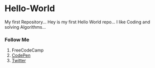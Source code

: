 # Hello-World
My first Repository...
Hey is my first Hello World repo...
I like Coding and solving Algorithms...

### Follow Me
<ol>
  <li>FreeCodeCamp<a href="https://www.freecodecamp.org/vipuljain08"></li>
  <li>CodePen<a href="https://codepen.io/vipuljain08/"></li>
  <li>Twitter<a href="https://twitter.com/vipuljain_08"></li>
</ol>
